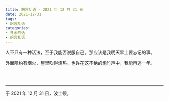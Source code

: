 ```yaml
---
title: 胡言乱语 - 2021 年 12 月 31 日
date: 2021-12-31
tags:
- 胡言乱语
categories:
- 多余的话
- 胡言乱语
---
```


人不只有一种活法，至于我能否说服自己，那应该是我明天早上要忘记的事。

外面隐约有烟火，屋里吹得烧热。也许在这不绝的炮竹声中，我能再逃一年。

<br>

<br>

------

于 2021 年 12 月 31 日，波士顿。

